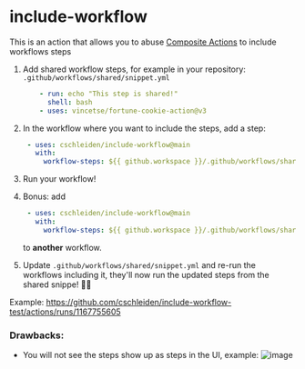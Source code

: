 # include-workflow

This is an action that allows you to abuse [Composite Actions](https://docs.github.com/en/actions/creating-actions/creating-a-composite-action) to include workflows steps 

1. Add shared workflow steps, for example in your repository:
   `.github/workflows/shared/snippet.yml`
   ```yaml
       - run: echo "This step is shared!"
         shell: bash
       - uses: vincetse/fortune-cookie-action@v3
   ```
   
2. In the workflow where you want to include the steps, add a step:
   ```yaml
    - uses: cschleiden/include-workflow@main
      with:
        workflow-steps: ${{ github.workspace }}/.github/workflows/shared/snippet.yml
   ```
3. Run your workflow!

4. Bonus: add 
   ```yaml
    - uses: cschleiden/include-workflow@main
      with:
        workflow-steps: ${{ github.workspace }}/.github/workflows/shared/snippet.yml
   ```
   to **another** workflow.

5. Update `.github/workflows/shared/snippet.yml` and re-run the workflows including it, they'll now run the updated steps from the shared snippe! 🎉🥳

Example: https://github.com/cschleiden/include-workflow-test/actions/runs/1167755605 

### Drawbacks:

- You will not see the steps show up as steps in the UI, example: 
  ![image](https://user-images.githubusercontent.com/2201819/130850430-62a27b08-04f0-4d35-93cf-00000ed0e3c7.png)

